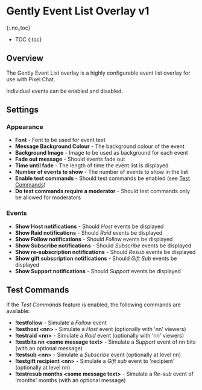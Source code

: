 # Gently Event List Overlay v1
{:.no_toc}

* TOC
{:toc}

## Overview
The Gently Event List overlay is a highly configurable event list overlay for use with Pixel Chat.

Individual events can be enabled and disabled.

## Settings

### Appearance
* **Font** - Font to be used for event text
* **Message Background Colour** - The background colour of the event
* **Background Image** - Image to be used as background for each event
* **Fade out message** - Should events fade out
* **Time until fade** - The length of time the event list is displayed
* **Number of events to show** - The number of events to show in the list
* **Enable test commands** - Should test commands be enabled (see [Test Commands](#test-commands))
* **Do test commands require a moderator** - Should test commands only be allowed for moderators

### Events
* **Show Host notifications** - Should *Host* events be displayed
* **Show Raid notifications** - Should *Raid* events be displayed
* **Show Follow notifications** - Should *Follow* events be displayed
* **Show Subscribe notifications** - Should *Subscribe* events be displayed
* **Show re-subscription notifications** - Should *Resub* events be displayed
* **Show gift subscription notifications** - Should *Gift Sub* events be displayed
* **Show Support notifications** - Should *Support* events be displayed

## Test Commands
If the *Test Commands* feature is enabled, the following commands are available:
* **!testfollow** - Simulate a *Follow* event
* **!testhost &lt;nn&gt;** - Simulate a *Host* event (optionally with 'nn' viewers)
* **!testraid &lt;nn&gt;** - Simulate a *Raid* event (optionally with 'nn' viewers)
* **!testbits nn &lt;some message text&gt;** - Simulate a *Support* event of nn bits (with an optional message)
* **!testsub &lt;nn&gt;** - Simulate a *Subscribe* event (optionally at level nn)
* **!testgift recipient &lt;nn&gt;** - Simulate a *Gift sub* event to 'recipient' (optionally at level nn)
* **!testresub months &lt;some message text&gt;** - Simulate a *Re-sub* event of 'months' months (with an optional message)

